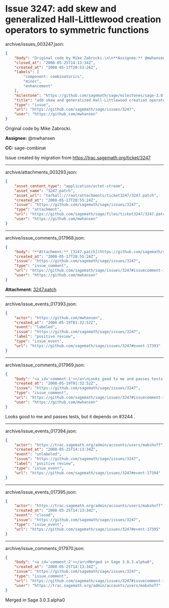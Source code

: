 # Issue 3247: add skew and generalized Hall-Littlewood creation operators to symmetric functions

archive/issues_003247.json:
```json
{
    "body": "Original code by Mike Zabrocki.\n\n**Assignee:** @mwhansen\n\n**CC:**  sage-combinat\n\nIssue created by migration from https://trac.sagemath.org/ticket/3247\n\n",
    "closed_at": "2008-05-25T14:13:34Z",
    "created_at": "2008-05-17T20:53:26Z",
    "labels": [
        "component: combinatorics",
        "minor",
        "enhancement"
    ],
    "milestone": "https://github.com/sagemath/sage/milestones/sage-3.0.3",
    "title": "add skew and generalized Hall-Littlewood creation operators to symmetric functions",
    "type": "issue",
    "url": "https://github.com/sagemath/sage/issues/3247",
    "user": "https://github.com/mwhansen"
}
```
Original code by Mike Zabrocki.

**Assignee:** @mwhansen

**CC:**  sage-combinat

Issue created by migration from https://trac.sagemath.org/ticket/3247





---

archive/attachments_003293.json:
```json
{
    "asset_content_type": "application/octet-stream",
    "asset_name": "3247.patch",
    "asset_url": "tarball://root/attachments/ticket3247/3247.patch",
    "created_at": "2008-05-17T20:55:24Z",
    "issue": "https://github.com/sagemath/sage/issues/3247",
    "type": "attachment",
    "url": "https://github.com/sagemath/sage/files/ticket3247/3247.patch",
    "user": "https://github.com/mwhansen"
}
```



---

archive/issue_comments_017968.json:
```json
{
    "body": "**Attachment:** [3247.patch](https://github.com/sagemath/sage/files/ticket3247/3247.patch)",
    "created_at": "2008-05-17T20:55:24Z",
    "issue": "https://github.com/sagemath/sage/issues/3247",
    "type": "issue_comment",
    "url": "https://github.com/sagemath/sage/issues/3247#issuecomment-17968",
    "user": "https://github.com/mwhansen"
}
```

**Attachment:** [3247.patch](https://github.com/sagemath/sage/files/ticket3247/3247.patch)



---

archive/issue_events_017393.json:
```json
{
    "actor": "https://github.com/mwhansen",
    "created_at": "2008-05-19T01:32:52Z",
    "event": "labeled",
    "issue": "https://github.com/sagemath/sage/issues/3247",
    "label": "positive review",
    "type": "issue_event",
    "url": "https://github.com/sagemath/sage/issues/3247#event-17393"
}
```



---

archive/issue_comments_017969.json:
```json
{
    "body": "<a id='comment:1'></a>\nLooks good to me and passes tests, but it depends on #3244 .",
    "created_at": "2008-05-19T01:32:52Z",
    "issue": "https://github.com/sagemath/sage/issues/3247",
    "type": "issue_comment",
    "url": "https://github.com/sagemath/sage/issues/3247#issuecomment-17969",
    "user": "https://github.com/mwhansen"
}
```

<a id='comment:1'></a>
Looks good to me and passes tests, but it depends on #3244 .



---

archive/issue_events_017394.json:
```json
{
    "actor": "https://trac.sagemath.org/admin/accounts/users/mabshoff",
    "created_at": "2008-05-25T14:13:34Z",
    "event": "unlabeled",
    "issue": "https://github.com/sagemath/sage/issues/3247",
    "label": "positive review",
    "type": "issue_event",
    "url": "https://github.com/sagemath/sage/issues/3247#event-17394"
}
```



---

archive/issue_events_017395.json:
```json
{
    "actor": "https://trac.sagemath.org/admin/accounts/users/mabshoff",
    "created_at": "2008-05-25T14:13:34Z",
    "event": "closed",
    "issue": "https://github.com/sagemath/sage/issues/3247",
    "type": "issue_event",
    "url": "https://github.com/sagemath/sage/issues/3247#event-17395"
}
```



---

archive/issue_comments_017970.json:
```json
{
    "body": "<a id='comment:2'></a>\nMerged in Sage 3.0.3.alpha0",
    "created_at": "2008-05-25T14:13:34Z",
    "issue": "https://github.com/sagemath/sage/issues/3247",
    "type": "issue_comment",
    "url": "https://github.com/sagemath/sage/issues/3247#issuecomment-17970",
    "user": "https://trac.sagemath.org/admin/accounts/users/mabshoff"
}
```

<a id='comment:2'></a>
Merged in Sage 3.0.3.alpha0
